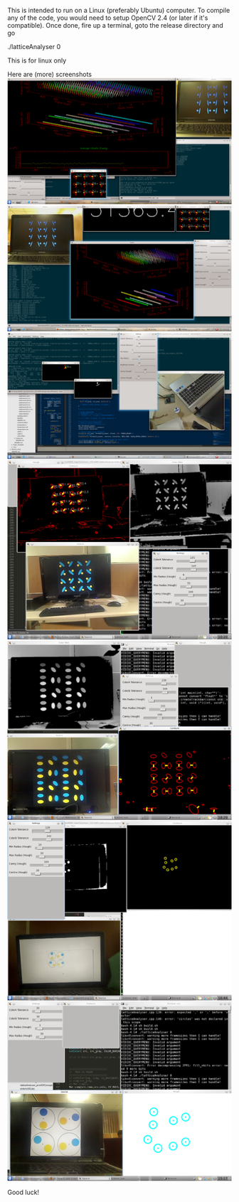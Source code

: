 This is intended to run on a Linux (preferably Ubuntu) computer. To compile any of the code, you would need to setup OpenCV 2.4 (or later if it's compatible). Once done, fire up a terminal, goto the release directory and go

./latticeAnalyser 0

This is for linux only

Here are (more) screenshots
![Under Progress](snapshot12.png "Avg Kinetic Energy Graph")
![Under Progress](snapshot10.png "Atan2 and Graphs added")
![Under Progress](snapshot6.png "temperature interface added")
![Under Progress](snapshot5.png "Almost final version for the vision part")
![Under Progress](snapshot3.png "Dipole Algorithm partially running")
![Under Progress](snapshot2.png "Proof of Concept: Screenshot")
![Under Progress](snapshot1.png "Proof of Concept: Screenshot")

Good luck!